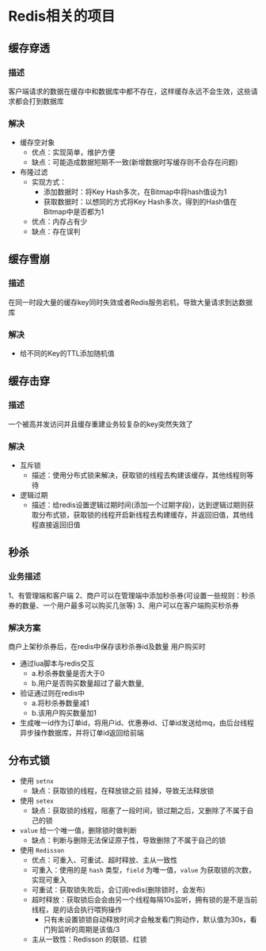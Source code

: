 # Redis相关的项目

## 缓存穿透

### 描述

客户端请求的数据在缓存中和数据库中都不存在，这样缓存永远不会生效，这些请求都会打到数据库

### 解决

- 缓存空对象
  - 优点：实现简单，维护方便
  - 缺点：可能造成数据短期不一致(新增数据时写缓存则不会存在问题)
- 布隆过滤
  - 实现方式：
    - 添加数据时：将Key Hash多次，在Bitmap中将hash值设为1
    - 获取数据时：以想同的方式将Key Hash多次，得到的Hash值在Bitmap中是否都为1
  - 优点：内存占有少
  - 缺点：存在误判

## 缓存雪崩

### 描述

在同一时段大量的缓存key同时失效或者Redis服务宕机，导致大量请求到达数据库

### 解决

- 给不同的Key的TTL添加随机值

## 缓存击穿

### 描述

一个被高并发访问并且缓存重建业务较复杂的key突然失效了

### 解决

- 互斥锁
  - 描述：使用分布式锁来解决，获取锁的线程去构建该缓存，其他线程则等待
- 逻辑过期
  - 描述：给redis设置逻辑过期时间(添加一个过期字段)，达到逻辑过期则获取分布式锁，获取锁的线程开启新线程去构建缓存，并返回旧值，其他线程直接返回旧值

## 秒杀

### 业务描述

1、有管理端和客户端
2、商户可以在管理端中添加秒杀券(可设置一些规则：秒杀券的数量、一个用户最多可以购买几张等)
3、用户可以在客户端购买秒杀券

### 解决方案

商户上架秒杀券后，在redis中保存该秒杀券id及数量
用户购买时

- 通过lua脚本与redis交互
  - a.秒杀券数量是否大于0
  - b.用户是否购买数量超过了最大数量,
- 验证通过则在redis中
  - a.将秒杀券数量减1
  - b.该用户购买数量加1
- 生成唯一id作为订单id，将用户id、优惠券id、订单id发送给mq，由后台线程异步操作数据库，并将订单id返回给前端

## 分布式锁

- 使用 `setnx`
  - 缺点：获取锁的线程，在释放锁之前 挂掉，导致无法释放锁
- 使用 `setex`
  - 缺点：获取锁的线程，阻塞了一段时间，锁过期之后，又删除了不属于自己的锁
- `value` 给一个唯一值，删除锁时做判断
  - 缺点：判断与删除无法保证原子性，导致删除了不属于自己的锁
- 使用 `Redisson`
  - 优点：可重入、可重试、超时释放、主从一致性
  - 可重入：使用的是 `hash` 类型，`field` 为唯一值，`value` 为获取锁的次数，实现可重入
  - 可重试：获取锁失败后，会订阅redis(删除锁时，会发布)
  - 超时释放：获取锁后会会由另一个线程每隔10s监听，拥有锁的是不是当前线程，是的话会执行喂狗操作
    - 只有未设置锁锁自动释放时间才会触发看门狗动作，默认值为30s，看门狗监听的周期是该值/3
  - 主从一致性：Redisson 的联锁、红锁

